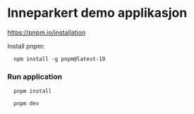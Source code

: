 # Inneparkert demo applikasjon

https://pnpm.io/installation

Install pnpm:

```
  npm install -g pnpm@latest-10
```

### Run application

```
  pnpm install
```

```
  pnpm dev
```
